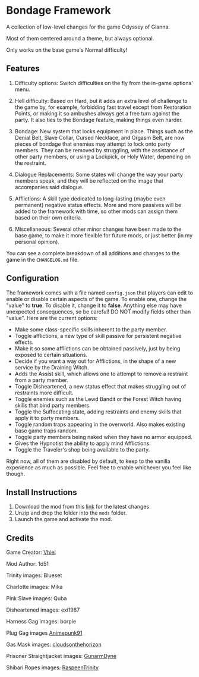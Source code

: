# Bondage Framework
A collection of low-level changes for the game Odyssey of Gianna.

Most of them centered around a theme, but always optional.

Only works on the base game's Normal difficulty!

## Features

1. Difficulty options: Switch difficulties on the fly from the in-game options' menu.

2. Hell difficulty: Based on Hard, but it adds an extra level of challenge to the game by, for example, forbidding fast travel except from Restoration Points, or making it so ambushes always get a free turn against the party. It also ties to the Bondage feature, making things even harder.

3. Bondage: New system that locks equipment in place. Things such as the Denial Belt, Slave Collar, Cursed Necklace, and Orgasm Belt, are now pieces of bondage that enemies may attempt to lock onto party members. They can be removed by struggling, with the assistance of other party members, or using a Lockpick, or Holy Water, depending on the restraint.

4. Dialogue Replacements: Some states will change the way your party members speak, and they will be reflected on the image that accompanies said dialogue.

5. Afflictions: A skill type dedicated to long-lasting (maybe even permanent) negative status effects. More and more passives will be added to the framework with time, so other mods can assign them based on their own criteria.

6. Miscellaneous: Several other minor changes have been made to the base game, to make it more flexible for future mods, or just better (in my personal opinion).

You can see a complete breakdown of all additions and changes to the game in the `CHANGELOG.md` file.

## Configuration
The framework comes with a file named `config.json` that players can edit to enable or disable certain aspects of the game. To enable one, change the "value" to **true**. To disable it, change it to **false**. Anything else may have unexpected consequences, so be careful! DO NOT modify fields other than "value". Here are the current options:

- Make some class-specific skills inherent to the party member.
- Toggle afflictions, a new type of skill passive for persistent negative effects.
- Make it so some afflictions can be obtained passively, just by being exposed to certain situations.
- Decide if you want a way out for Afflictions, in the shape of a new service by the Draining Witch.
- Adds the Assist skill, which allows one to attempt to remove a restraint from a party member.
- Toggle Disheartened, a new status effect that makes struggling out of restraints more difficult.
- Toggle enemies such as the Lewd Bandit or the Forest Witch having skills that bind party members.
- Toggle the Suffocating state, adding restraints and enemy skills that apply it to party members.
- Toggle random traps appearing in the overworld. Also makes existing base game traps random.
- Toggle party members being naked when they have no armor equipped.
- Gives the Hypnotist the ability to apply mind Afflictions.
- Toggle the Traveler's shop being available to the party.

Right now, all of them are disabled by default, to keep to the vanilla experience as much as possible. Feel free to enable whichever you feel like though.

## Install Instructions

1. Download the mod from this [link](https://github.com/giannan-mods/bondage-framework/archive/refs/heads/master.zip) for the latest changes.
2. Unzip and drop the folder into the `mods` folder.
3. Launch the game and activate the mod.

## Credits

Game Creator: [Vhiel](https://twitter.com/shvhiel)

Mod Author: 1d51

Trinity images: Blueset

Charlotte images: Mika

Pink Slave images: Quba

Disheartened images: exi1987

Harness Gag images: borpie

Plug Gag images [Animepunk91](https://www.deviantart.com/animepunk91/art/Kisekae-2-Gag-Props-594698171)

Gas Mask images: [cloudsonthehorizon](https://www.deviantart.com/cloudsonthehorizon/art/Kisekae-gasmask-export-822024972)

Prisoner Straightjacket images: [GunarmDyne](https://www.deviantart.com/gunarmdyne/art/Prisoner-Straitjacket-2-in-Kisekae-1072618533)

Shibari Ropes images: [RaspeenTrinity](https://www.deviantart.com/raspeentrinity/art/Shibari-exports-3-776027141)